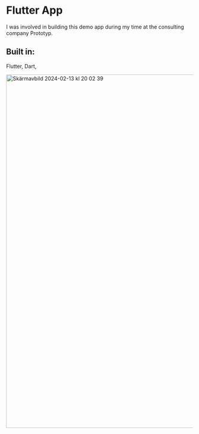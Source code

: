 # Flutter App

I was involved in building this demo app during my time at the consulting company Prototyp.

## Built in:

Flutter, Dart, 

<img width="951" alt="Skärmavbild 2024-02-13 kl  20 02 39" src="https://github.com/NikeSpengler/FlutterApp/assets/32640656/69377d31-fabf-472b-ab16-1a617a7e8b71">
